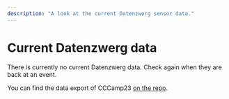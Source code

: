 ```yaml
---
description: "A look at the current Datenzwerg sensor data."
---
```


# Current Datenzwerg data

There is currently no current Datenzwerg data. Check again when they are back at an event.

You can find the data export of CCCamp23 [on the repo](https://github.com/romses/Datenzwerg/tree/main/camp23_data).

<!--
## Environmental data

{% for env in grafana.environment %}
=== "{{ env.name.en }}"
    <iframe src="{{ grafana.base_url }}{{ env.panel }}" class="grafana-iframe"></iframe>
{% endfor %}

## Internal data

{% for env in grafana.internal %}
=== "{{ env.name.en }}"
    <iframe src="{{ grafana.base_url }}{{ env.panel }}" class="grafana-iframe"></iframe>
{% endfor %}


The full set of grafana dashboards are available at <a href="https://grafana.datagnome.de">grafana.datagnome.de</a>

If you are interested in the raw data, connect to our InfluxDB or MQTT (read-only):

  - InfluxDB:
    - Host: `influxdb.datagnome.de`
    - Port: 8086
    - Organization: `datagnome`
    - Bucket: `datagnome`
    - Auth token: `5amv72PFZxPmnbUISjntEVxtElDYMhkeofg9Deo1ykO6Zy2XIba_iWPcyxyAp_R0dHsvHm5moE4YBCwxGIEriw==`
  - MQTT:
    - Host: `datagnome.de`
    - Port: 1883
    - User: `cccamp23`
    - Password: `cccamp23`
-->
